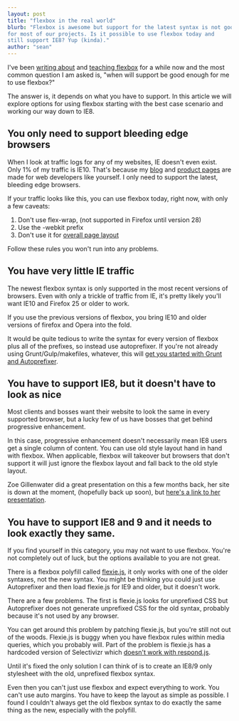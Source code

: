 ```yaml
---
layout: post
title: "flexbox in the real world"
blurb: "Flexbox is awesome but support for the latest syntax is not good enough
for most of our projects. Is it possible to use flexbox today and
still support IE8? Yup (kinda)."
author: "sean"
---
```


I've been
[writing about](http://www.sketchingwithcss.com/samplechapter/) and
[teaching flexbox](http://www.sketchingwithcss.com/flexbox-tutorial/)
for a while now and the most common question I am asked is, "when will
support be good enough for me to use flexbox?"

The answer is, it depends on what you have to
support. In this article we will explore options for using flexbox
starting with the best case scenario and working our way down to IE8.

You only need to support bleeding edge browsers
------------------------------

When I look at traffic logs for any of my websites, IE doesn't even
exist. Only 1% of my traffic is IE10. That's because my
[blog](http://www.planningforaliens.com/) and
[product pages](http://www.sketchingwithcss.com/) are made for web
developers like yourself. I only need to support the latest, bleeding
edge browsers.

If your traffic looks like this, you can use flexbox today, right now,
with only a few caveats:

1. Don't use flex-wrap, (not supported in Firefox until version 28)
2. Use the -webkit prefix
3. Don't use it for
   [overall page layout](http://jakearchibald.com/2014/dont-use-flexbox-for-page-layout/)

Follow these rules you won't run into any problems.

You have very little IE traffic
------------------------------

The newest flexbox syntax is only supported in the most recent
versions of browsers. Even with only a trickle of traffic from IE, it's pretty likely you'll want IE10 and Firefox 25 or
older to work.

If you use the previous versions of flexbox, you bring IE10 and older
versions of firefox and Opera into the fold. 

It would be quite tedious to write the syntax for every version of
flexbox plus all of the prefixes, so instead use autoprefixer. If
you're not already using Grunt/Gulp/makefiles, whatever,
this will
[get you started with Grunt and Autoprefixer](http://www.planningforaliens.com/blog/2014/03/07/grunt/).

You have to support IE8, but it doesn't have to look as nice
------------------------------

Most clients and bosses want their website to look the same in every
supported browser, but a lucky few of us have bosses that get behind
progressive enhancement.

In this case, progressive enhancement doesn't necessarily mean IE8
users get a single column of content. You can use old style layout
hand in hand with flexbox. When applicable, flexbox will takeover but
browsers that don't support it will just ignore the flexbox layout and
fall back to the old style layout.

Zoe Gillenwater did a great presentation on this a few months back,
her site is down at the moment, (hopefully back up soon), but [here's a
link to her presentation](http://www.slideshare.net/zomigi/putting-flexbox-into-practice).


You have to support IE8 and 9 and it needs to look exactly they same.
------------------------------

If you find yourself in this category, you may not want to use
flexbox. You're not completely out of luck, but the options available to
you are not great.

There is a flexbox polyfill called
[flexie.js](https://github.com/doctyper/flexie), it only works with
one of the older syntaxes, not the new syntax. You might be thinking
you could just use Autoprefixer and then load flexie.js for IE9 and
older, but it doesn't work.

There are a few problems. The first is flexie.js looks for
unprefixed CSS but Autoprefixer does not generate unprefixed CSS for
the old syntax, probably because it's not used by any browser.

You can get around this problem by patching flexie.js, but you're
still not out of the woods. Flexie.js is buggy when you have flexbox
rules within media queries, which you probably will. Part of the
problem is flexie.js has a hardcoded version of Selectivizr which
[doesn't work with respond.js](http://selectivizr.com/tests/respond/).

Until it's fixed the only solution I can think of is to create an
IE8/9 only stylesheet with the old, unprefixed flexbox syntax.

Even then you can't just use flexbox and expect everything to
work. You can't use auto margins. You have to keep the layout as
simple as possible. I found I couldn't always get the old flexbox
syntax to do exactly the same thing as the new, especially with the
polyfill.




